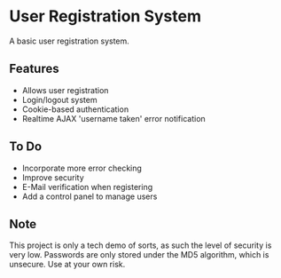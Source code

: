 # User Registration System
A basic user registration system.

## Features
* Allows user registration
* Login/logout system
* Cookie-based authentication
* Realtime AJAX 'username taken' error notification

## To Do
* Incorporate more error checking
* Improve security
* E-Mail verification when registering
* Add a control panel to manage users

## Note
  This project is only a tech demo of sorts, as such the level of security is very low. Passwords are only stored under the MD5 algorithm, which is unsecure. Use at your own risk.
